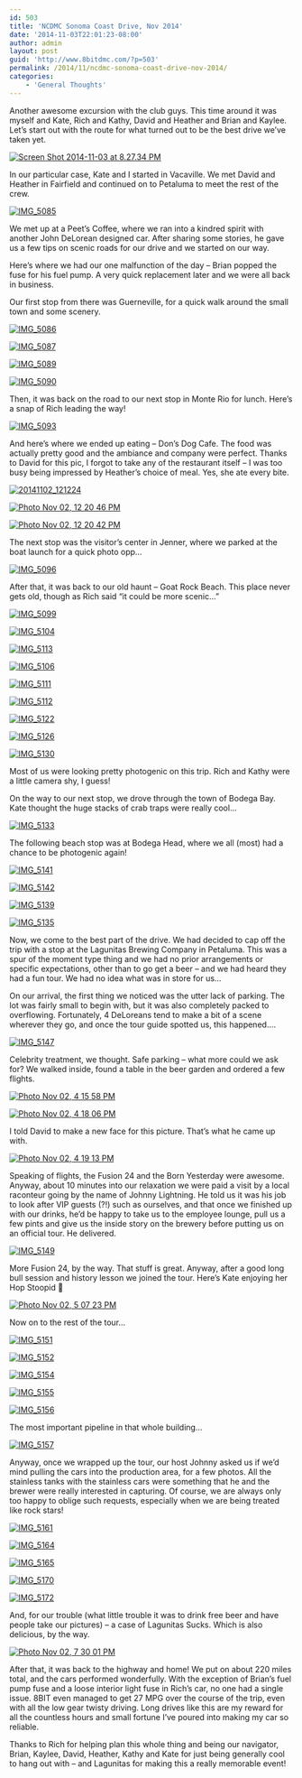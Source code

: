 ```yaml
---
id: 503
title: 'NCDMC Sonoma Coast Drive, Nov 2014'
date: '2014-11-03T22:01:23-08:00'
author: admin
layout: post
guid: 'http://www.8bitdmc.com/?p=503'
permalink: /2014/11/ncdmc-sonoma-coast-drive-nov-2014/
categories:
    - 'General Thoughts'
---
```


Another awesome excursion with the club guys. This time around it was myself and Kate, Rich and Kathy, David and Heather and Brian and Kaylee. Let’s start out with the route for what turned out to be the best drive we’ve taken yet.

[![Screen Shot 2014-11-03 at 8.27.34 PM](_site/8bitdmc/assets/images/2014/11/Screen-Shot-2014-11-03-at-8.27.34-PM-300x160.png)](_site/8bitdmc/assets/images/2014/11/Screen-Shot-2014-11-03-at-8.27.34-PM.png)

In our particular case, Kate and I started in Vacaville. We met David and Heather in Fairfield and continued on to Petaluma to meet the rest of the crew.

[![IMG_5085](_site/8bitdmc/assets/images/2014/11/IMG_5085-300x225.jpg)](_site/8bitdmc/assets/images/2014/11/IMG_5085.jpg)

We met up at a Peet’s Coffee, where we ran into a kindred spirit with another John DeLorean designed car. After sharing some stories, he gave us a few tips on scenic roads for our drive and we started on our way.

Here’s where we had our one malfunction of the day – Brian popped the fuse for his fuel pump. A very quick replacement later and we were all back in business.

Our first stop from there was Guerneville, for a quick walk around the small town and some scenery.

[![IMG_5086](_site/8bitdmc/assets/images/2014/11/IMG_5086-300x225.jpg)](_site/8bitdmc/assets/images/2014/11/IMG_5086.jpg)

[![IMG_5087](_site/8bitdmc/assets/images/2014/11/IMG_5087-e1415077169745-225x300.jpg)](_site/8bitdmc/assets/images/2014/11/IMG_5087.jpg)

[![IMG_5089](_site/8bitdmc/assets/images/2014/11/IMG_5089-300x225.jpg)](_site/8bitdmc/assets/images/2014/11/IMG_5089.jpg)

[![IMG_5090](_site/8bitdmc/assets/images/2014/11/IMG_5090-300x225.jpg)](_site/8bitdmc/assets/images/2014/11/IMG_5090.jpg)

Then, it was back on the road to our next stop in Monte Rio for lunch. Here’s a snap of Rich leading the way!

[![IMG_5093](_site/8bitdmc/assets/images/2014/11/IMG_5093-300x225.jpg)](_site/8bitdmc/assets/images/2014/11/IMG_5093.jpg)

And here’s where we ended up eating – Don’s Dog Cafe. The food was actually pretty good and the ambiance and company were perfect. Thanks to David for this pic, I forgot to take any of the restaurant itself – I was too busy being impressed by Heather’s choice of meal. Yes, she ate every bite.

[![20141102_121224](_site/8bitdmc/assets/images/2014/11/20141102_121224-300x225.jpg)](_site/8bitdmc/assets/images/2014/11/20141102_121224.jpg)

[![Photo Nov 02, 12 20 46 PM](_site/8bitdmc/assets/images/2014/11/Photo-Nov-02-12-20-46-PM-e1415080822664-300x225.jpg)](_site/8bitdmc/assets/images/2014/11/Photo-Nov-02-12-20-46-PM.jpg)

[![Photo Nov 02, 12 20 42 PM](_site/8bitdmc/assets/images/2014/11/Photo-Nov-02-12-20-42-PM-e1415080778605-300x225.jpg)](_site/8bitdmc/assets/images/2014/11/Photo-Nov-02-12-20-42-PM-e1415080778605.jpg)

The next stop was the visitor’s center in Jenner, where we parked at the boat launch for a quick photo opp…

[![IMG_5096](_site/8bitdmc/assets/images/2014/11/IMG_5096-300x225.jpg)](_site/8bitdmc/assets/images/2014/11/IMG_5096.jpg)

After that, it was back to our old haunt – Goat Rock Beach. This place never gets old, though as Rich said “it could be more scenic…”

[![IMG_5099](_site/8bitdmc/assets/images/2014/11/IMG_5099-300x225.jpg)](_site/8bitdmc/assets/images/2014/11/IMG_5099.jpg)

[![IMG_5104](_site/8bitdmc/assets/images/2014/11/IMG_5104-300x225.jpg)](_site/8bitdmc/assets/images/2014/11/IMG_5104.jpg)

[![IMG_5113](_site/8bitdmc/assets/images/2014/11/IMG_5113-300x225.jpg)](_site/8bitdmc/assets/images/2014/11/IMG_5113.jpg)

[![IMG_5106](_site/8bitdmc/assets/images/2014/11/IMG_5106-300x225.jpg)](_site/8bitdmc/assets/images/2014/11/IMG_5106.jpg)

[![IMG_5111](_site/8bitdmc/assets/images/2014/11/IMG_5111-e1415077951184-225x300.jpg)](_site/8bitdmc/assets/images/2014/11/IMG_5111.jpg)

[![IMG_5112](_site/8bitdmc/assets/images/2014/11/IMG_5112-e1415077973543-225x300.jpg)](_site/8bitdmc/assets/images/2014/11/IMG_5112.jpg)

[![IMG_5122](_site/8bitdmc/assets/images/2014/11/IMG_5122-e1415078000755-225x300.jpg)](_site/8bitdmc/assets/images/2014/11/IMG_5122.jpg)

[![IMG_5126](_site/8bitdmc/assets/images/2014/11/IMG_5126-e1415078021107-225x300.jpg)](_site/8bitdmc/assets/images/2014/11/IMG_5126.jpg)

[![IMG_5130](_site/8bitdmc/assets/images/2014/11/IMG_5130-e1415078040651-225x300.jpg)](_site/8bitdmc/assets/images/2014/11/IMG_5130.jpg)

Most of us were looking pretty photogenic on this trip. Rich and Kathy were a little camera shy, I guess!

On the way to our next stop, we drove through the town of Bodega Bay. Kate thought the huge stacks of crab traps were really cool…

[![IMG_5133](_site/8bitdmc/assets/images/2014/11/IMG_5133-300x225.jpg)](_site/8bitdmc/assets/images/2014/11/IMG_5133.jpg)

The following beach stop was at Bodega Head, where we all (most) had a chance to be photogenic again!

[![IMG_5141](_site/8bitdmc/assets/images/2014/11/IMG_5141-300x225.jpg)](_site/8bitdmc/assets/images/2014/11/IMG_5141.jpg)

[![IMG_5142](_site/8bitdmc/assets/images/2014/11/IMG_5142-300x225.jpg)](_site/8bitdmc/assets/images/2014/11/IMG_5142.jpg)

[![IMG_5139](_site/8bitdmc/assets/images/2014/11/IMG_5139-300x225.jpg)](_site/8bitdmc/assets/images/2014/11/IMG_5139.jpg)

[![IMG_5135](_site/8bitdmc/assets/images/2014/11/IMG_5135-300x225.jpg)](_site/8bitdmc/assets/images/2014/11/IMG_5135.jpg)

Now, we come to the best part of the drive. We had decided to cap off the trip with a stop at the Lagunitas Brewing Company in Petaluma. This was a spur of the moment type thing and we had no prior arrangements or specific expectations, other than to go get a beer – and we had heard they had a fun tour. We had no idea what was in store for us…

On our arrival, the first thing we noticed was the utter lack of parking. The lot was fairly small to begin with, but it was also completely packed to overflowing. Fortunately, 4 DeLoreans tend to make a bit of a scene wherever they go, and once the tour guide spotted us, this happened….

[![IMG_5147](_site/8bitdmc/assets/images/2014/11/IMG_5147-300x225.jpg)](_site/8bitdmc/assets/images/2014/11/IMG_5147.jpg)

Celebrity treatment, we thought. Safe parking – what more could we ask for? We walked inside, found a table in the beer garden and ordered a few flights.

[![Photo Nov 02, 4 15 58 PM](_site/8bitdmc/assets/images/2014/11/Photo-Nov-02-4-15-58-PM-300x225.jpg)](_site/8bitdmc/assets/images/2014/11/Photo-Nov-02-4-15-58-PM.jpg)

[![Photo Nov 02, 4 18 06 PM](_site/8bitdmc/assets/images/2014/11/Photo-Nov-02-4-18-06-PM-300x225.jpg)](_site/8bitdmc/assets/images/2014/11/Photo-Nov-02-4-18-06-PM.jpg)

I told David to make a new face for this picture. That’s what he came up with.

[![Photo Nov 02, 4 19 13 PM](_site/8bitdmc/assets/images/2014/11/Photo-Nov-02-4-19-13-PM-300x225.jpg)](_site/8bitdmc/assets/images/2014/11/Photo-Nov-02-4-19-13-PM.jpg)

Speaking of flights, the Fusion 24 and the Born Yesterday were awesome. Anyway, about 10 minutes into our relaxation we were paid a visit by a local raconteur going by the name of Johnny Lightning. He told us it was his job to look after VIP guests (?!) such as ourselves, and that once we finished up with our drinks, he’d be happy to take us to the employee lounge, pull us a few pints and give us the inside story on the brewery before putting us on an official tour. He delivered.

[![IMG_5149](_site/8bitdmc/assets/images/2014/11/IMG_5149-300x225.jpg)](_site/8bitdmc/assets/images/2014/11/IMG_5149.jpg)

More Fusion 24, by the way. That stuff is great. Anyway, after a good long bull session and history lesson we joined the tour. Here’s Kate enjoying her Hop Stoopid 🙂

[![Photo Nov 02, 5 07 23 PM](_site/8bitdmc/assets/images/2014/11/Photo-Nov-02-5-07-23-PM-e1415079825217-225x300.jpg)](_site/8bitdmc/assets/images/2014/11/Photo-Nov-02-5-07-23-PM-e1415079825217.jpg)

Now on to the rest of the tour…

[![IMG_5151](_site/8bitdmc/assets/images/2014/11/IMG_5151-e1415080024348-225x300.jpg)](_site/8bitdmc/assets/images/2014/11/IMG_5151-e1415080024348.jpg)

[![IMG_5152](_site/8bitdmc/assets/images/2014/11/IMG_5152-e1415080054490-225x300.jpg)](_site/8bitdmc/assets/images/2014/11/IMG_5152-e1415080054490.jpg)

[![IMG_5154](_site/8bitdmc/assets/images/2014/11/IMG_5154-300x225.jpg)](_site/8bitdmc/assets/images/2014/11/IMG_5154.jpg)

[![IMG_5155](_site/8bitdmc/assets/images/2014/11/IMG_5155-300x225.jpg)](_site/8bitdmc/assets/images/2014/11/IMG_5155.jpg)

[![IMG_5156](_site/8bitdmc/assets/images/2014/11/IMG_5156-300x225.jpg)](_site/8bitdmc/assets/images/2014/11/IMG_5156.jpg)

The most important pipeline in that whole building…

[![IMG_5157](_site/8bitdmc/assets/images/2014/11/IMG_5157-300x225.jpg)](_site/8bitdmc/assets/images/2014/11/IMG_5157.jpg)

Anyway, once we wrapped up the tour, our host Johnny asked us if we’d mind pulling the cars into the production area, for a few photos. All the stainless tanks with the stainless cars were something that he and the brewer were really interested in capturing. Of course, we are always only too happy to oblige such requests, especially when we are being treated like rock stars!

[![IMG_5161](_site/8bitdmc/assets/images/2014/11/IMG_5161-300x225.jpg)](_site/8bitdmc/assets/images/2014/11/IMG_5161.jpg)

[![IMG_5164](_site/8bitdmc/assets/images/2014/11/IMG_5164-300x225.jpg)](_site/8bitdmc/assets/images/2014/11/IMG_5164.jpg)

[![IMG_5165](_site/8bitdmc/assets/images/2014/11/IMG_5165-e1415080440101-225x300.jpg)](_site/8bitdmc/assets/images/2014/11/IMG_5165.jpg)

[![IMG_5170](_site/8bitdmc/assets/images/2014/11/IMG_5170-300x225.jpg)](_site/8bitdmc/assets/images/2014/11/IMG_5170.jpg)

[![IMG_5172](_site/8bitdmc/assets/images/2014/11/IMG_5172-300x225.jpg)](_site/8bitdmc/assets/images/2014/11/IMG_5172.jpg)

And, for our trouble (what little trouble it was to drink free beer and have people take our pictures) – a case of Lagunitas Sucks. Which is also delicious, by the way.

[![Photo Nov 02, 7 30 01 PM](_site/8bitdmc/assets/images/2014/11/Photo-Nov-02-7-30-01-PM-300x225.jpg)](_site/8bitdmc/assets/images/2014/11/Photo-Nov-02-7-30-01-PM.jpg)

After that, it was back to the highway and home! We put on about 220 miles total, and the cars performed wonderfully. With the exception of Brian’s fuel pump fuse and a loose interior light fuse in Rich’s car, no one had a single issue. 8BIT even managed to get 27 MPG over the course of the trip, even with all the low gear twisty driving. Long drives like this are my reward for all the countless hours and small fortune I’ve poured into making my car so reliable.

Thanks to Rich for helping plan this whole thing and being our navigator, Brian, Kaylee, David, Heather, Kathy and Kate for just being generally cool to hang out with – and Lagunitas for making this a really memorable event!